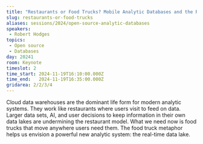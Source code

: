 ```yaml
---
title: "Restaurants or Food Trucks? Mobile Analytic Databases and the Real-Time Data Lake"
slug: restaurants-or-food-trucks
aliases: sessions/2024/open-source-analytic-databases
speakers:
 - Robert Hodges
topics: 
 - Open source
 - Databases
day: 20241
room: Keynote
timeslot: 2
time_start: 2024-11-19T16:10:00.000Z
time_end:   2024-11-19T16:35:00.000Z
gridarea: 2/2/3/4
---
```


Cloud data warehouses are the dominant life form for modern analytic systems. They work like restaurants where users visit to feed on data. Larger data sets, AI, and user decisions to keep information in their own data lakes are undermining the restaurant model. What we need now is food trucks that move anywhere users need them. The food truck metaphor helps us envision a powerful new analytic system: the real-time data lake.
